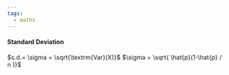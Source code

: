 ```yaml
---
tags:
  - maths
---
```

#### Standard Deviation
$s.d.= \sigma = \sqrt{\textrm{Var}(X)}$
$\sigma = \sqrt{ \hat{p}(1-\hat{p} / n )}$

